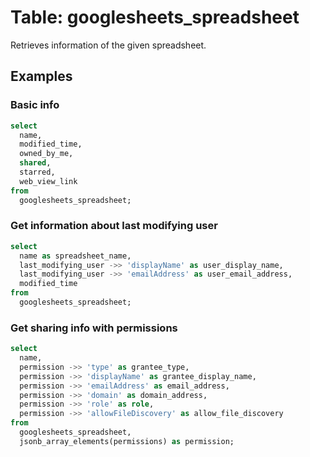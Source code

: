 # Table: googlesheets_spreadsheet

Retrieves information of the given spreadsheet.

## Examples

### Basic info

```sql
select
  name,
  modified_time,
  owned_by_me,
  shared,
  starred,
  web_view_link
from
  googlesheets_spreadsheet;
```

### Get information about last modifying user

```sql
select
  name as spreadsheet_name,
  last_modifying_user ->> 'displayName' as user_display_name,
  last_modifying_user ->> 'emailAddress' as user_email_address,
  modified_time
from
  googlesheets_spreadsheet;
```

### Get sharing info with permissions

```sql
select
  name,
  permission ->> 'type' as grantee_type,
  permission ->> 'displayName' as grantee_display_name,
  permission ->> 'emailAddress' as email_address,
  permission ->> 'domain' as domain_address,
  permission ->> 'role' as role,
  permission ->> 'allowFileDiscovery' as allow_file_discovery
from
  googlesheets_spreadsheet,
  jsonb_array_elements(permissions) as permission;
```

